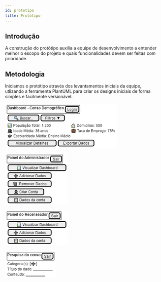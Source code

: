 ```yaml
---
id: prototipo
title: Protótipo
---
```


## Introdução

A construção do protótipo auxilia a equipe de desenvolvimento a entender melhor o escopo do projeto e quais funcionalidades devem ser feitas com prioridade.


## Metodologia

Iniciamos o protótipo através dos levantamentos iniciais da equipe, utlizando a ferramenta PlantUML para criar os designs iniciais de forma simples e facilmente versionável.

![![Protótipo Dashboard](../../assets/Prototipo/dashboard.png)](../../assets/Prototipo/dashboard.png)

![![Protótipo Dashboard](../../assets/Prototipo/adm.png)](../../assets/Prototipo/adm.png)

![![Protótipo Dashboard](../../assets/Prototipo/recenseador.png)](../../assets/Prototipo/recenseador.png)

![![Protótipo Dashboard](../../assets/Prototipo/pesquisa.png)](../../assets/Prototipo/pesquisa.png)
